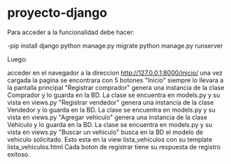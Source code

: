 # proyecto-django

Para acceder a la funcionalidad debe hacer:

-pip install django
python manage.py migrate
python manage.py runserver

Luego:

acceder en el navegador a la direccion http://127.0.0.1:8000/inicio/
una vez cargada la pagina se encontrara con 5 botones
"Inicio" siempre lo llevara a la pantalla principal
"Registrar comprador" genera una instancia de la clase Comprador y lo guarda en la BD. La clase se encuentra en models.py y su vista en views.py
"Registrar vendedor" genera una instancia de la clase Vendedor y lo guarda en la BD. La clase se encuentra en models.py y su vista en views.py
"Agregar vehiculo" genera una instancia de la clase Vehiculo y lo guarda en la BD. La clase se encuentra en models.py y su vista en views.py
"Buscar un vehiculo" busca en la BD el modelo de vehiculo solicitado. Esto esta en la view lista_vehiculos con su template lista_vehiculos.html
Cada boton de registrar tiene su respuesta de registro exitoso. 